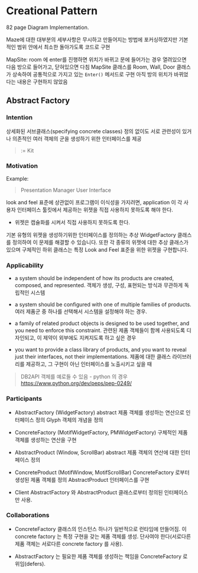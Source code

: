 # Creational Pattern

82 page Diagram Implementation.

Maze에 대한 대부분의 세부사항은 무시하고 만들어지는 방법에 포커싱하였지만 기본적인 범위 안에서 최소한 돌아가도록 코드로 구현

MapSite: room 에 enter를 진행하면 위치가 바뀌고 문에 들어가는 경우 열려있으면 다음 방으로 들어가고, 닫혀있으면 다침
MapSite 클래스를 Room, Wall, Door 클래스가 상속하여 공통적으로 가지고 있는 `Enter()` 메서드로 구현
아직 방의 위치가 바뀌었다는 내용은 구현하지 않았음

## Abstract Factory

### Intention

상세화된 서브클래스(specifying concrete classes) 정의 없이도 서로 관련성이 있거나 의존적인 여러 객체의 군을 생성하기 위한 인터페이스를 제공

> := Kit

### Motivation

Example:

> Presentation Manager User Interface

look and feel 표준에 상관없이 프로그램이 이식성을 가지려면, application 이 각 사용자 인터페이스 툴킷에서 제공하는 위젯을 직접 사용하지 못하도록 해야 한다.

- 위젯은 캡슐화를 시켜서 직접 사용하지 못하도록 한다.

기본 유형의 위젯을 생성하기위한 인터페이스를 정의하는 추상 WidgetFactory 클래스를 정의하여 이 문제를 해결할 수 있습니다.
또한 각 종류의 위젯에 대한 추상 클래스가 있으며 구체적인 하위 클래스는 특정 Look and Feel 표준을 위한 위젯을 구현합니다.

### Applicability

- a system should be independent of how its products are created, composed, and represented.
객체가 생성, 구성, 표현되는 방식과 무관하게 독립적인 시스템

- a system should be configured with one of multiple families of products.
여러 제품군 중 하나를 선택해서 시스템을 설정해야 하는 경우.

- a family of related product objects is designed to be used together, and you need to enforce this constraint.
관련된 제품 객체들이 함께 사용되도록 디자인되고, 이 제약이 외부에도 지켜지도록 하고 싶은 경우

- you want to provide a class library of products, and you want to reveal just their interfaces, not their implementations.
제품에 대한 클래스 라이브러리를 제공하고, 그 구현이 아닌 인터페이스를 노출시키고 싶을 때

> DB2API 객체를 예로들 수 있음 - python 의 경우 https://www.python.org/dev/peps/pep-0249/

### Participants

- AbstractFactory (WidgetFactory)
abstract 제품 객체를 생성하는 연산으로 인터페이스 정의
Glyph 객체의 개념을 정의

- ConcreteFactory (MotifWidgetFactory, PMWidgetFactory)
구체적인 제품 객체를 생성하는 연산을 구현

- AbstractProduct (Window, ScrollBar)
abstract 제품 객체의 연산에 대한 인터페이스 정의

- ConcreteProduct (MotifWindow, MotifScrollBar)
ConcreteFactory 로부터 생성된 제품 객체를 정의
AbstractProduct 인터페이스를 구현

- Client
AbstractFactory 와 AbstractProduct 클래스로부터 정의된 인터페이스만 사용.

### Collaborations

- ConcreteFactory 클래스의 인스턴스 하나가 일반적으로 런타임에 만들어짐.
이 concrete factory 는 특정 구현을 갖는 제품 객체를 생성.
단사여야 한다(서로다른 제품 객체는 서로다른 concrete factory 를 사용).

- AbstractFactory 는 필요한 제품 객체를 생성하는 책임을 ConcreteFactory 로 위임(defers).
